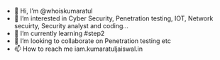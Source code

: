 - 👋 Hi, I’m @whoiskumaratul
- 👀 I’m interested in Cyber Security, Penetration testing, IOT, Network secuirty, Security analyst and coding... 
- 🌱 I’m currently learning #step2
- 💞️ I’m looking to collaborate on Penetration testing etc
- 📫 How to reach me iam.kumaratuljaiswal.in

<!---
whoiskumaratul/whoiskumaratul is a ✨ special ✨ repository because its `README.md` (this file) appears on your GitHub profile.
You can click the Preview link to take a look at your changes.
--->
